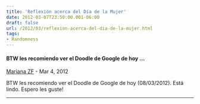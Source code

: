 ```yaml
---
title: 'Reflexión acerca del Día de la Mujer'
date: 2012-03-07T23:50:00.001-06:00
draft: false
url: /2012/03/reflexion-acerca-del-dia-de-la-mujer.html
tags: 
- Randomness
---
```


#### BTW les recomiendo ver el Doodle de Google de hoy ...
[Mariana ZF](https://draft.blogger.com/profile/08431422738223615874 "noreply@blogger.com") - <time datetime="2012-03-08T00:08:50.250-06:00">Mar 4, 2012</time>

BTW les recomiendo ver el Doodle de Google de hoy (08/03/2012). Está lindo. Espero les guste!
<hr />
